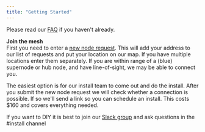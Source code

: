 ```yaml
---
title: "Getting Started"
---
```


Please read our [FAQ](https://nycmesh.net/faq) if you haven't already.

**Join the mesh**  
First you need to enter a [new node request](https://nycmesh.net/join). This will add your address to our list of requests and put your location on our map. If you have multiple locations enter them separately. If you are within range of a (blue) supernode or hub node, and have line-of-sight, we may be able to connect you.

The easiest option is for our install team to come out and do the install. After you submit the new node request we will check whether a connection is possible. If so we'll send a link so you can schedule an install. This costs $160 and covers everything needed.

If you want to DIY it is best to join our [Slack group](https://slack.nycmesh.net) and ask questions in the #install channel
